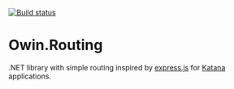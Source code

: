 [![Build status](https://ci.appveyor.com/api/projects/status/157su7epxuv23rxj)](https://ci.appveyor.com/project/sergeyt/owin-routing)

# Owin.Routing

.NET library with simple routing inspired by [express.js](http://expressjs.com/)
for [Katana](https://katanaproject.codeplex.com/) applications.
